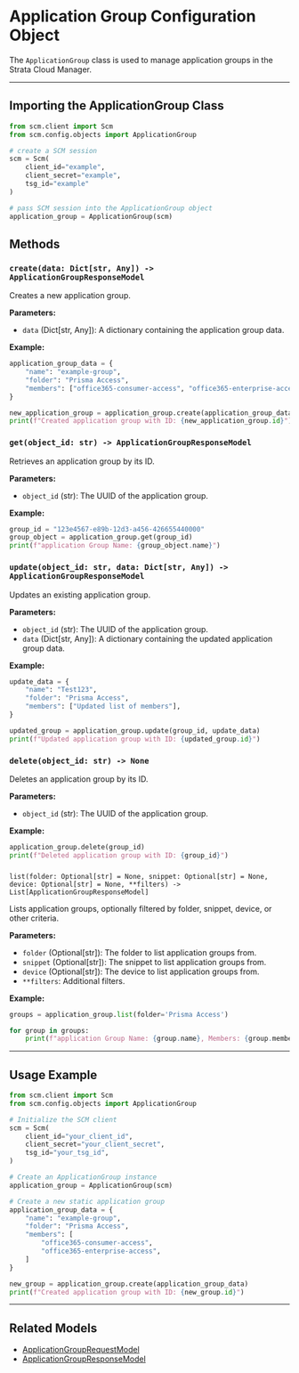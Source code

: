 # Application Group Configuration Object

The `ApplicationGroup` class is used to manage application groups in the Strata Cloud Manager.

---

## Importing the ApplicationGroup Class

```python
from scm.client import Scm
from scm.config.objects import ApplicationGroup

# create a SCM session
scm = Scm(
    client_id="example",
    client_secret="example",
    tsg_id="example"
)

# pass SCM session into the ApplicationGroup object
application_group = ApplicationGroup(scm)
```

## Methods

### `create(data: Dict[str, Any]) -> ApplicationGroupResponseModel`

Creates a new application group.

**Parameters:**

- `data` (Dict[str, Any]): A dictionary containing the application group data.

**Example:**

```python
application_group_data = {
    "name": "example-group",
    "folder": "Prisma Access",
    "members": ["office365-consumer-access", "office365-enterprise-access"],
}

new_application_group = application_group.create(application_group_data)
print(f"Created application group with ID: {new_application_group.id}")
```

### `get(object_id: str) -> ApplicationGroupResponseModel`

Retrieves an application group by its ID.

**Parameters:**

- `object_id` (str): The UUID of the application group.

**Example:**

```python
group_id = "123e4567-e89b-12d3-a456-426655440000"
group_object = application_group.get(group_id)
print(f"application Group Name: {group_object.name}")
```

### `update(object_id: str, data: Dict[str, Any]) -> ApplicationGroupResponseModel`

Updates an existing application group.

**Parameters:**

- `object_id` (str): The UUID of the application group.
- `data` (Dict[str, Any]): A dictionary containing the updated application group data.

**Example:**

```python
update_data = {
    "name": "Test123",
    "folder": "Prisma Access",
    "members": ["Updated list of members"],
}

updated_group = application_group.update(group_id, update_data)
print(f"Updated application group with ID: {updated_group.id}")
```

### `delete(object_id: str) -> None`

Deletes an application group by its ID.

**Parameters:**

- `object_id` (str): The UUID of the application group.

**Example:**

```python
application_group.delete(group_id)
print(f"Deleted application group with ID: {group_id}")
```

###

`list(folder: Optional[str] = None, snippet: Optional[str] = None, device: Optional[str] = None, **filters) -> List[ApplicationGroupResponseModel]`

Lists application groups, optionally filtered by folder, snippet, device, or other criteria.

**Parameters:**

- `folder` (Optional[str]): The folder to list application groups from.
- `snippet` (Optional[str]): The snippet to list application groups from.
- `device` (Optional[str]): The device to list application groups from.
- `**filters`: Additional filters.

**Example:**

```python
groups = application_group.list(folder='Prisma Access')

for group in groups:
    print(f"application Group Name: {group.name}, Members: {group.members}")
```

---

## Usage Example

```python
from scm.client import Scm
from scm.config.objects import ApplicationGroup

# Initialize the SCM client
scm = Scm(
    client_id="your_client_id",
    client_secret="your_client_secret",
    tsg_id="your_tsg_id",
)

# Create an ApplicationGroup instance
application_group = ApplicationGroup(scm)

# Create a new static application group
application_group_data = {
    "name": "example-group",
    "folder": "Prisma Access",
    "members": [
        "office365-consumer-access",
        "office365-enterprise-access",
    ]
}

new_group = application_group.create(application_group_data)
print(f"Created application group with ID: {new_group.id}")
```

---

## Related Models

- [ApplicationGroupRequestModel](../../models/objects/application_group_models.md#ApplicationGrouprequestmodel)
- [ApplicationGroupResponseModel](../../models/objects/application_group_models.md#ApplicationGroupresponsemodel)
